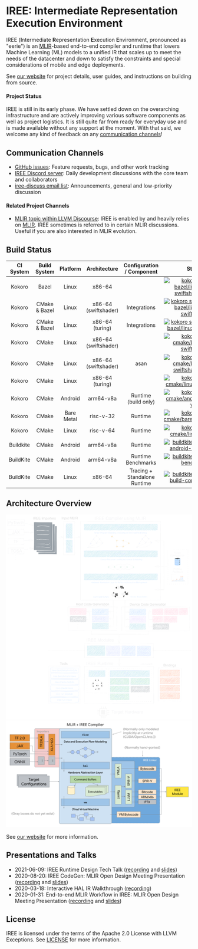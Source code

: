 # IREE: Intermediate Representation Execution Environment

IREE (**I**ntermediate **R**epresentation **E**xecution **E**nvironment,
pronounced as "eerie") is an [MLIR](https://mlir.llvm.org/)-based end-to-end
compiler and runtime that lowers Machine Learning (ML) models to a unified IR
that scales up to meet the needs of the datacenter and down to satisfy the
constraints and special considerations of mobile and edge deployments.

See [our website](https://iree-org.github.io/iree/) for project details, user
guides, and instructions on building from source.

#### Project Status

IREE is still in its early phase. We have settled down on the overarching
infrastructure and are actively improving various software components as well as
project logistics. It is still quite far from ready for everyday use and is made
available without any support at the moment. With that said, we welcome any kind
of feedback on any [communication channels](#communication-channels)!

## Communication Channels

*   [GitHub issues](https://github.com/iree-org/iree/issues): Feature requests,
    bugs, and other work tracking
*   [IREE Discord server](https://discord.gg/26P4xW4): Daily development
    discussions with the core team and collaborators
*   [iree-discuss email list](https://groups.google.com/forum/#!forum/iree-discuss):
    Announcements, general and low-priority discussion

#### Related Project Channels

*   [MLIR topic within LLVM Discourse](https://llvm.discourse.group/c/llvm-project/mlir/31):
    IREE is enabled by and heavily relies on [MLIR](https://mlir.llvm.org). IREE
    sometimes is referred to in certain MLIR discussions. Useful if you are also
    interested in MLIR evolution.

## Build Status


CI System | Build System  | Platform   | Architecture         | Configuration / Component    | Status
:-------: | :-----------: | :--------: | :------------------: | :--------------------------: | :----:
Kokoro    | Bazel         | Linux      | x86-64               |                              | [![kokoro status bazel/linux/x86-swiftshader/core](https://storage.googleapis.com/iree-oss-build-badges/bazel/linux/x86-swiftshader/core/main_status.svg)](https://storage.googleapis.com/iree-oss-build-badges/bazel/linux/x86-swiftshader/core/main_result.html)
Kokoro    | CMake & Bazel | Linux      | x86-64 (swiftshader) | Integrations                 | [![kokoro status cmake-bazel/linux/x86-swiftshader](https://storage.googleapis.com/iree-oss-build-badges/cmake-bazel/linux/x86-swiftshader/main_status.svg)](https://storage.googleapis.com/iree-oss-build-badges/cmake-bazel/linux/x86-swiftshader/main_result.html)
Kokoro    | CMake & Bazel | Linux      | x86-64 (turing)      | Integrations                 | [![kokoro status cmake-bazel/linux/x86-turing](https://storage.googleapis.com/iree-oss-build-badges/cmake-bazel/linux/x86-turing/main_status.svg)](https://storage.googleapis.com/iree-oss-build-badges/cmake-bazel/linux/x86-turing/main_result.html)
Kokoro    | CMake         | Linux      | x86-64 (swiftshader) |                              | [![kokoro status cmake/linux/x86-swiftshader](https://storage.googleapis.com/iree-oss-build-badges/cmake/linux/x86-swiftshader/main_status.svg)](https://storage.googleapis.com/iree-oss-build-badges/cmake/linux/x86-swiftshader/main_result.html)
Kokoro    | CMake         | Linux      | x86-64 (swiftshader) | asan                         | [![kokoro status cmake/linux/x86-swiftshader-asan](https://storage.googleapis.com/iree-oss-build-badges/cmake/linux/x86-swiftshader-asan/main_status.svg)](https://storage.googleapis.com/iree-oss-build-badges/cmake/linux/x86-swiftshader-asan/main_result.html)
Kokoro    | CMake         | Linux      | x86-64 (turing)      |                              | [![kokoro status cmake/linux/x86-turing](https://storage.googleapis.com/iree-oss-build-badges/cmake/linux/x86-turing/main_status.svg)](https://storage.googleapis.com/iree-oss-build-badges/cmake/linux/x86-turing/main_result.html)
Kokoro    | CMake         | Android    | arm64-v8a            | Runtime (build only)         | [![kokoro status cmake/android/arm64-v8a](https://storage.googleapis.com/iree-oss-build-badges/cmake/android/arm64-v8a/main_status.svg)](https://storage.googleapis.com/iree-oss-build-badges/cmake/android/arm64-v8a/main_result.html)
Kokoro    | CMake         | Bare Metal | risc-v-32            | Runtime                      | [![kokoro status cmake/baremetal/riscv32](https://storage.googleapis.com/iree-oss-build-badges/cmake/baremetal/riscv32/main_status.svg)](https://storage.googleapis.com/iree-oss-build-badges/cmake/baremetal/riscv32/main_result.html)
Kokoro    | CMake         | Linux      | risc-v-64            | Runtime                      | [![kokoro status cmake/linux/riscv64](https://storage.googleapis.com/iree-oss-build-badges/cmake/linux/riscv64/main_status.svg)](https://storage.googleapis.com/iree-oss-build-badges/cmake/linux/riscv64/main_result.html)
Buildkite | CMake         | Android    | arm64-v8a            | Runtime                      | [![buildkite status iree-android-arm64-v8a](https://badge.buildkite.com/a73df0ba9f4aa132650dd6676bc1e6c20d3d99ed6b24db2179.svg?branch=main)](https://buildkite.com/iree/iree-android-arm64-v8a)
BuildKite | CMake         | Android    | arm64-v8a            | Runtime Benchmarks           | [![buildkite status iree-benchmark](https://badge.buildkite.com/62e504b93171f4a19e5c46f8b9a99eb5dba050666640fbc21b.svg?branch=main)](https://buildkite.com/iree/iree-benchmark)
BuildKite | CMake         | Linux      | x86-64               | Tracing + Standalone Runtime | [![buildkite status iree-build-configurations](https://badge.buildkite.com/3bc03ad54a6b785b3fdd0dd3d67fd93ed22ef2b538cb34adc3.svg?branch=main)](https://buildkite.com/iree/iree-build-configurations)

## Architecture Overview

<!-- TODO(scotttodd): switch to <picture> once better supported? https://github.blog/changelog/2022-05-19-specify-theme-context-for-images-in-markdown-beta/ -->
![IREE Architecture](docs/website/docs/assets/images/iree_architecture_dark.svg#gh-dark-mode-only)
![IREE Architecture](docs/website/docs/assets/images/iree_architecture.svg#gh-light-mode-only)

See [our website](https://iree-org.github.io/iree/) for more information.

## Presentations and Talks

*   2021-06-09: IREE Runtime Design Tech Talk ([recording](https://drive.google.com/file/d/1p0DcysaIg8rC7ErKYEgutQkOJGPFCU3s/view) and [slides](https://drive.google.com/file/d/1ikgOdZxnMz1ExqwrAiuTY9exbe3yMWbB/view?usp=sharing))
*   2020-08-20: IREE CodeGen: MLIR Open Design Meeting Presentation
    ([recording](https://drive.google.com/file/d/1325zKXnNIXGw3cdWrDWJ1-bp952wvC6W/view?usp=sharing)
    and
    [slides](https://docs.google.com/presentation/d/1NetHjKAOYg49KixY5tELqFp6Zr2v8_ujGzWZ_3xvqC8/edit))
*   2020-03-18: Interactive HAL IR Walkthrough
    ([recording](https://drive.google.com/file/d/1_sWDgAPDfrGQZdxAapSA90AD1jVfhp-f/view?usp=sharing))
*   2020-01-31: End-to-end MLIR Workflow in IREE: MLIR Open Design Meeting Presentation
    ([recording](https://drive.google.com/open?id=1os9FaPodPI59uj7JJI3aXnTzkuttuVkR)
    and
    [slides](https://drive.google.com/open?id=1RCQ4ZPQFK9cVgu3IH1e5xbrBcqy7d_cEZ578j84OvYI))

## License

IREE is licensed under the terms of the Apache 2.0 License with LLVM Exceptions.
See [LICENSE](LICENSE) for more information.
